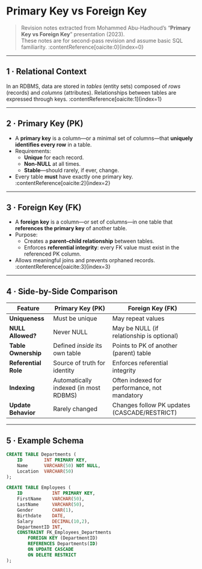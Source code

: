 # Primary Key vs Foreign Key  
> Revision notes extracted from Mohammed Abu-Hadhoud’s “**Primary Key vs Foreign Key**” presentation (2023).  
> These notes are for second-pass revision and assume basic SQL familiarity. :contentReference[oaicite:0]{index=0}  

---

## 1 · Relational Context

In an RDBMS, data are stored in *tables* (entity sets) composed of *rows* (records) and *columns* (attributes). Relationships between tables are expressed through keys. :contentReference[oaicite:1]{index=1}  

---

## 2 · Primary Key (PK)

* A **primary key** is a column—or a minimal set of columns—that **uniquely identifies every row** in a table.  
* Requirements:  
  * **Unique** for each record.  
  * **Non-NULL** at all times.  
  * **Stable**—should rarely, if ever, change.  
* Every table **must** have exactly one primary key. :contentReference[oaicite:2]{index=2}  

---

## 3 · Foreign Key (FK)

* A **foreign key** is a column—or set of columns—in one table that **references the primary key** of another table.  
* Purpose:  
  * Creates a **parent–child relationship** between tables.  
  * Enforces **referential integrity**: every FK value must exist in the referenced PK column.  
* Allows meaningful joins and prevents orphaned records. :contentReference[oaicite:3]{index=3}  

---

## 4 · Side-by-Side Comparison

| Feature                | Primary Key (PK)                          | Foreign Key (FK)                            |
|------------------------|-------------------------------------------|---------------------------------------------|
| **Uniqueness**         | Must be unique                            | May repeat values                           |
| **NULL Allowed?**      | Never NULL                                | May be NULL (if relationship is optional)   |
| **Table Ownership**    | Defined *inside* its own table            | Points to PK of another (parent) table      |
| **Referential Role**   | Source of truth for identity              | Enforces referential integrity              |
| **Indexing**           | Automatically indexed (in most RDBMS)     | Often indexed for performance, not mandatory|
| **Update Behavior**    | Rarely changed                            | Changes follow PK updates (CASCADE/RESTRICT)|

---

## 5 · Example Schema

```sql
CREATE TABLE Departments (
    ID        INT PRIMARY KEY,
    Name      VARCHAR(50) NOT NULL,
    Location  VARCHAR(50)
);

CREATE TABLE Employees (
    ID           INT PRIMARY KEY,
    FirstName    VARCHAR(50),
    LastName     VARCHAR(50),
    Gender       CHAR(1),
    Birthdate    DATE,
    Salary       DECIMAL(10,2),
    DepartmentID INT,
    CONSTRAINT FK_Employees_Departments
        FOREIGN KEY (DepartmentID)
        REFERENCES Departments(ID)
        ON UPDATE CASCADE
        ON DELETE RESTRICT
);
